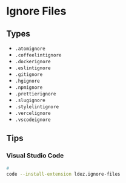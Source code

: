 # Ignore Files

## Types

- `.atomignore`
- `.coffeelintignore`
- `.dockerignore`
- `.eslintignore`
- `.gitignore`
- `.hgignore`
- `.npmignore`
- `.prettierignore`
- `.slugignore`
- `.stylelintignore`
- `.vercelignore`
- `.vscodeignore`

## Tips

### Visual Studio Code

```sh
#
code --install-extension ldez.ignore-files
```
